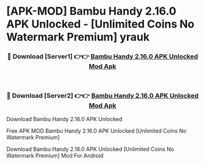 # [APK-MOD] Bambu Handy 2.16.0 APK Unlocked - [Unlimited Coins No Watermark Premium] yrauk



<div align="center">
<h3>🔴 Download [Server1] 👉👉 <a href="https://momento.my/?title=Bambu_Handy_2.16.0_APK_Unlocked">Bambu Handy 2.16.0 APK Unlocked Mod Apk</a></h3><br>

<h3>🔴 Download [Server2] 👉👉 <a href="https://momento.my/?title=Bambu_Handy_2.16.0_APK_Unlocked">Bambu Handy 2.16.0 APK Unlocked Mod Apk</a></h3>
</div>



Download Bambu Handy 2.16.0 APK Unlocked 

Free APK MOD Bambu Handy 2.16.0 APK Unlocked [Unlimited Coins No Watermark Premium]

Download Bambu Handy 2.16.0 APK Unlocked [Unlimited Coins No Watermark Premium] Mod For Android
